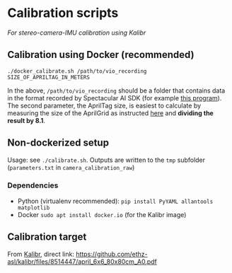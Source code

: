# Calibration scripts

_For stereo-camera-IMU calibration using Kalibr_

## Calibration using Docker (recommended)

    ./docker_calibrate.sh /path/to/vio_recording SIZE_OF_APRILTAG_IN_METERS

In the above, `/path/to/vio_recording` should be a folder that contains data in the format recorded by Spectacular AI SDK (for example [this program](https://github.com/SpectacularAI/sdk-examples/blob/main/python/oak/vio_record.py)). The second parameter, the AprilTag size, is easiest to calculate by measuring the size of the AprilGrid as instructed [here](https://github.com/SpectacularAI/oak-d-capture/blob/master/measuring_calibration_target.jpg) and **dividing the result by 8.1**.

## Non-dockerized setup

Usage: see `./calibrate.sh`.
Outputs are written to the `tmp` subfolder (`parameters.txt` in `camera_calibration_raw`)

### Dependencies

 * Python (virtualenv recommended): `pip install PyYAML allantools matplotlib`
 * Docker `sudo apt install docker.io` (for the Kalibr image)

## Calibration target

From [Kalibr](https://github.com/ethz-asl/kalibr/wiki/downloads), direct link: https://github.com/ethz-asl/kalibr/files/8514447/april_6x6_80x80cm_A0.pdf
